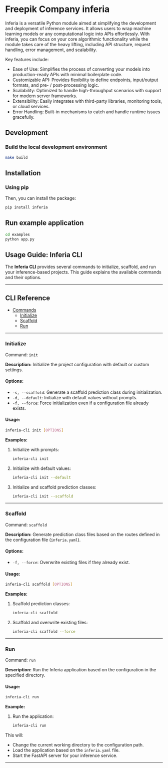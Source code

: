 # Freepik Company inferia

Inferia is a versatile Python module aimed at simplifying the development and deployment of inference services. 
It allows users to wrap machine learning models or any computational logic into APIs effortlessly. 
With inferia, you can focus on your core algorithmic functionality while the module takes care of the heavy lifting, 
including API structure, request handling, error management, and scalability.

Key features include:
- Ease of Use: Simplifies the process of converting your models into production-ready APIs with minimal boilerplate code.
- Customizable API: Provides flexibility to define endpoints, input/output formats, and pre- / post-processing logic.
- Scalability: Optimized to handle high-throughput scenarios with support for modern server frameworks.
- Extensibility: Easily integrates with third-party libraries, monitoring tools, or cloud services.
- Error Handling: Built-in mechanisms to catch and handle runtime issues gracefully.

## Development

### Build the local development environment

```sh
make build
```

## Installation

### Using pip
Then, you can install the package:
```sh
pip install inferia
```

## Run example application

```sh
cd examples
python app.py
```

## Usage Guide: Inferia CLI

The **Inferia CLI** provides several commands to initialize, scaffold, and run your inference-based projects. This guide explains the available commands and their options.

---

## CLI Reference

- [Commands](#commands)
  - [Initialize](#initialize)
  - [Scaffold](#scaffold)
  - [Run](#run)

---


### Initialize

Command: `init`

**Description:** Initialize the project configuration with default or custom settings.

#### Options:

- `-s, --scaffold`: Generate a scaffold prediction class during initialization.
- `-d, --default`: Initialize with default values without prompts.
- `-f, --force`: Force initialization even if a configuration file already exists.

#### Usage:

```bash
inferia-cli init [OPTIONS]
```

**Examples:**

1. Initialize with prompts:
   ```bash
   inferia-cli init
   ```

2. Initialize with default values:
   ```bash
   inferia-cli init --default
   ```

3. Initialize and scaffold prediction classes:
   ```bash
   inferia-cli init --scaffold
   ```

---

### Scaffold

Command: `scaffold`

**Description:** Generate prediction class files based on the routes defined in the configuration file (`inferia.yaml`).

#### Options:

- `-f, --force`: Overwrite existing files if they already exist.

#### Usage:

```bash
inferia-cli scaffold [OPTIONS]
```

**Examples:**

1. Scaffold prediction classes:
   ```bash
   inferia-cli scaffold
   ```

2. Scaffold and overwrite existing files:
   ```bash
   inferia-cli scaffold --force
   ```

---

### Run

Command: `run`

**Description:** Run the Inferia application based on the configuration in the specified directory.

#### Usage:

```bash
inferia-cli run
```

**Example:**

1. Run the application:
   ```bash
   inferia-cli run
   ```

This will:
- Change the current working directory to the configuration path.
- Load the application based on the `inferia.yaml` file.
- Start the FastAPI server for your inference service.

---
